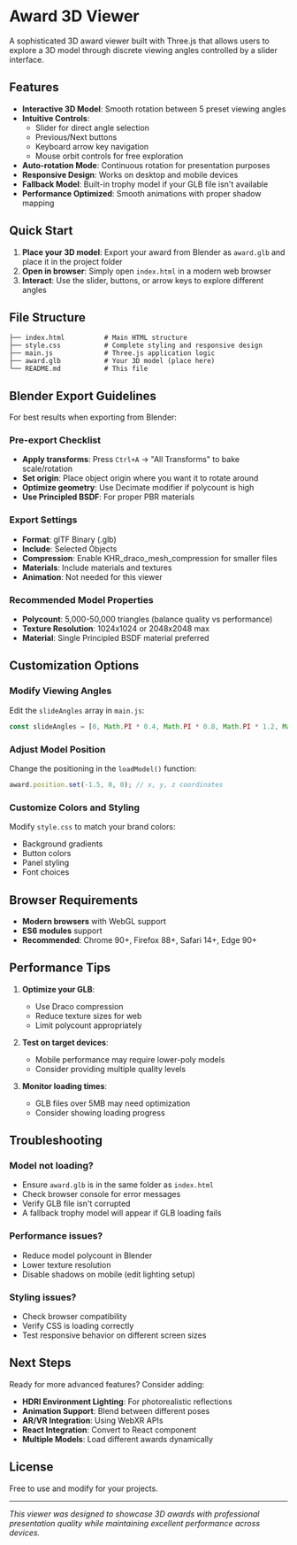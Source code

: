 # Award 3D Viewer

A sophisticated 3D award viewer built with Three.js that allows users to explore a 3D model through discrete viewing angles controlled by a slider interface.

## Features

- **Interactive 3D Model**: Smooth rotation between 5 preset viewing angles
- **Intuitive Controls**: 
  - Slider for direct angle selection
  - Previous/Next buttons
  - Keyboard arrow key navigation
  - Mouse orbit controls for free exploration
- **Auto-rotation Mode**: Continuous rotation for presentation purposes
- **Responsive Design**: Works on desktop and mobile devices
- **Fallback Model**: Built-in trophy model if your GLB file isn't available
- **Performance Optimized**: Smooth animations with proper shadow mapping

## Quick Start

1. **Place your 3D model**: Export your award from Blender as `award.glb` and place it in the project folder
2. **Open in browser**: Simply open `index.html` in a modern web browser
3. **Interact**: Use the slider, buttons, or arrow keys to explore different angles

## File Structure

```
├── index.html          # Main HTML structure
├── style.css           # Complete styling and responsive design
├── main.js             # Three.js application logic
├── award.glb           # Your 3D model (place here)
└── README.md           # This file
```

## Blender Export Guidelines

For best results when exporting from Blender:

### Pre-export Checklist
- **Apply transforms**: Press `Ctrl+A` → "All Transforms" to bake scale/rotation
- **Set origin**: Place object origin where you want it to rotate around
- **Optimize geometry**: Use Decimate modifier if polycount is high
- **Use Principled BSDF**: For proper PBR materials

### Export Settings
- **Format**: glTF Binary (.glb)
- **Include**: Selected Objects
- **Compression**: Enable KHR_draco_mesh_compression for smaller files
- **Materials**: Include materials and textures
- **Animation**: Not needed for this viewer

### Recommended Model Properties
- **Polycount**: 5,000-50,000 triangles (balance quality vs performance)
- **Texture Resolution**: 1024x1024 or 2048x2048 max
- **Material**: Single Principled BSDF material preferred

## Customization Options

### Modify Viewing Angles
Edit the `slideAngles` array in `main.js`:
```javascript
const slideAngles = [0, Math.PI * 0.4, Math.PI * 0.8, Math.PI * 1.2, Math.PI * 1.6];
```

### Adjust Model Position
Change the positioning in the `loadModel()` function:
```javascript
award.position.set(-1.5, 0, 0); // x, y, z coordinates
```

### Customize Colors and Styling
Modify `style.css` to match your brand colors:
- Background gradients
- Button colors
- Panel styling
- Font choices

## Browser Requirements

- **Modern browsers** with WebGL support
- **ES6 modules** support
- **Recommended**: Chrome 90+, Firefox 88+, Safari 14+, Edge 90+

## Performance Tips

1. **Optimize your GLB**:
   - Use Draco compression
   - Reduce texture sizes for web
   - Limit polycount appropriately

2. **Test on target devices**:
   - Mobile performance may require lower-poly models
   - Consider providing multiple quality levels

3. **Monitor loading times**:
   - GLB files over 5MB may need optimization
   - Consider showing loading progress

## Troubleshooting

### Model not loading?
- Ensure `award.glb` is in the same folder as `index.html`
- Check browser console for error messages
- Verify GLB file isn't corrupted
- A fallback trophy model will appear if GLB loading fails

### Performance issues?
- Reduce model polycount in Blender
- Lower texture resolution
- Disable shadows on mobile (edit lighting setup)

### Styling issues?
- Check browser compatibility
- Verify CSS is loading correctly
- Test responsive behavior on different screen sizes

## Next Steps

Ready for more advanced features? Consider adding:

- **HDRI Environment Lighting**: For photorealistic reflections
- **Animation Support**: Blend between different poses
- **AR/VR Integration**: Using WebXR APIs
- **React Integration**: Convert to React component
- **Multiple Models**: Load different awards dynamically

## License

Free to use and modify for your projects.

---

*This viewer was designed to showcase 3D awards with professional presentation quality while maintaining excellent performance across devices.*
